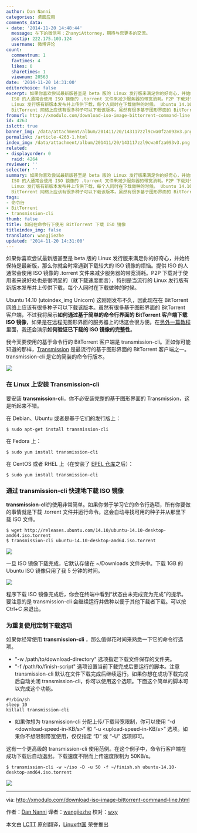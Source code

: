 ```yaml
---
author: Dan Nanni
categories: 桌面应用
comments_data:
- date: '2014-11-20 14:48:44'
  message: 在下的微信号：ZhanyiAttorney，期待与您更多的交流。
  postip: 222.175.103.124
  username: 微博评论
count:
  commentnum: 1
  favtimes: 4
  likes: 0
  sharetimes: 1
  viewnum: 20563
date: '2014-11-20 14:31:00'
editorchoice: false
excerpt: 如果你喜欢尝试最新版甚至是 beta 版的 Linux 发行版来满足你的好奇心，并始终保持是最新版，那么你就会时常遇到下载较大的 ISO 镜像的烦恼。提供
  ISO 的人通常会使用 ISO 镜像的 .torrent 文件来减少服务器的带宽消耗。P2P 下载对于使用者来说好处也是很明显的（就下载速度而言），特别是当流行的
  Linux 发行版有新版本发布并上传供下载，每个人同时在下载做种的时候。 Ubuntu 14.10 (utoindex_img Unicorn) 这刚刚发布不久，因此现在在
  BitTorrent 网络上应该有很多种子可以下载该版本。虽然有很多基于图形界面的 BitTorrent 客户端，不过我将
fromurl: http://xmodulo.com/download-iso-image-bittorrent-command-line.html
id: 4263
islctt: true
banner_img: /data/attachment/album/201411/20/143117zzl9cwa0fza093v3.png
permalink: /article-4263-1.html
index_img: /data/attachment/album/201411/20/143117zzl9cwa0fza093v3.png.thumb.jpg
related:
- displayorder: 0
  raid: 4264
reviewer: ''
selector: ''
summary: 如果你喜欢尝试最新版甚至是 beta 版的 Linux 发行版来满足你的好奇心，并始终保持是最新版，那么你就会时常遇到下载较大的 ISO 镜像的烦恼。提供
  ISO 的人通常会使用 ISO 镜像的 .torrent 文件来减少服务器的带宽消耗。P2P 下载对于使用者来说好处也是很明显的（就下载速度而言），特别是当流行的
  Linux 发行版有新版本发布并上传供下载，每个人同时在下载做种的时候。 Ubuntu 14.10 (utoindex_img Unicorn) 这刚刚发布不久，因此现在在
  BitTorrent 网络上应该有很多种子可以下载该版本。虽然有很多基于图形界面的 BitTorrent 客户端，不过我将
tags:
- 命令行
- BitTorrent
- transmission-cli
thumb: false
title: 如何在命令行下使用 BitTorrent 下载 ISO 镜像
titleindex_img: false
translator: wangjiezhe
updated: '2014-11-20 14:31:00'
---
```


如果你喜欢尝试最新版甚至是 beta 版的 Linux 发行版来满足你的好奇心，并始终保持是最新版，那么你就会时常遇到下载较大的 ISO 镜像的烦恼。提供 ISO 的人通常会使用 ISO 镜像的 .torrent 文件来减少服务器的带宽消耗。P2P 下载对于使用者来说好处也是很明显的（就下载速度而言），特别是当流行的 Linux 发行版有新版本发布并上传供下载，每个人同时在下载做种的时候。


Ubuntu 14.10 (utoindex_img Unicorn) 这刚刚发布不久，因此现在在 BitTorrent 网络上应该有很多种子可以下载该版本。虽然有很多基于图形界面的 BitTorrent 客户端，不过我将展示**如何通过基于简单的命令行界面的 BitTorrent 客户端下载 ISO 镜像**，如果是在远程无图形界面的服务器上的话这会很方便。在[另外一篇教程](http://linux.cn/article-4264-1.html)里面，我还会演示**如何验证已下载的 ISO 镜像的完整性**。


我今天要使用的基于命令行的 BitTorrent 客户端是 transmission-cli。正如你可能知道的那样，[Transmission](https://www.transmissionbt.com/) 是最流行的基于图形界面的 BitTorrent 客户端之一。transmission-cli 是它的简装的命令行版本。


![](/data/attachment/album/201411/20/143117zzl9cwa0fza093v3.png)


### 在 Linux 上安装 Transmission-cli


要安装 **transmission-cli**，你不必安装完整的基于图形界面的 Transmission，这是听起来不错。


在 Debian、Ubuntu 或者是基于它们的发行版上：



```
$ sudo apt-get install transmission-cli 

```

在 Fedora 上：



```
$ sudo yum install transmission-cli

```

在 CentOS 或者 RHEL 上（在安装了 [EPEL 仓库](http://xmodulo.com/how-to-set-up-epel-repository-on-centos.html)之后）：



```
$ sudo yum install transmission-cli 

```

### 通过 transmission-cli 快速地下载 ISO 镜像


**transmission-cli**的使用非常简单。如果你懒于学习它的命令行选项，所有你要做的事情就是下载 .torrent 文件并运行命令。这会自动寻找可用的种子并从那里下载 ISO 文件。



```
$ wget http://releases.ubuntu.com/14.10/ubuntu-14.10-desktop-amd64.iso.torrent
$ transmission-cli ubuntu-14.10-desktop-amd64.iso.torrent 

```

![](/data/attachment/album/201411/20/143125teoqawyb03okmvvd.jpg)


一旦 ISO 镜像下载完成，它默认存储在 ~/Downloads 文件夹中。下载 1GB 的 Ubuntu ISO 镜像只用了我 5 分钟的时间。


![](/data/attachment/album/201411/20/143130xlnlq0fa0bi5qbaj.jpg)


程序下载 ISO 镜像完成后，你会在终端中看到“状态由未完成变为完成”的提示。要注意的是 transmission-cli 会继续运行并做种以便于其他下载者下载。可以按 Ctrl+C 来退出。


### 为重复使用定制下载选项


如果你经常使用 **transmission-cli** ，那么值得花时间来熟悉一下它的命令行选项。


* "-w /path/to/download-directory" 选项指定下载文件保存的文件夹。
* "-f /path/to/finish-script" 选项设置当前下载完成后要运行的脚本。注意 transmission-cli 默认在文件下载完成后继续运行。如果你想在成功下载完成后自动关闭 transmission-cli，你可以使用这个选项。下面这个简单的脚本可以完成这个功能。



```
#!/bin/sh
sleep 10
killall transmission-cli

```
* 如果你想为 transmission-cli 分配上传/下载带宽限制，你可以使用 “-d <download-speed-in-KB/s>” 和 “-u <upload-speed-in-KB/s>” 选项。如果你不想限制带宽使用，仅仅指定 “D” 或 “-U” 选项即可。


这有一个更高级的 transmission-cli 使用范例。在这个例子中，命令行客户端在成功下载后自动退出。下载速度不限而上传速度限制为 50KB/s。



```
$ transmission-cli -w ~/iso -D -u 50 -f ~/finish.sh ubuntu-14.10-desktop-amd64.iso.torrent 

```

![](/data/attachment/album/201411/20/143133aqtmizpq57q9blnm.jpg)




---


via: <http://xmodulo.com/download-iso-image-bittorrent-command-line.html>


作者：[Dan Nanni](http://xmodulo.com/author/nanni) 译者：[wangjiezhe](https://github.com/wangjiezhe) 校对：[wxy](https://github.com/wxy)


本文由 [LCTT](https://github.com/LCTT/TranslateProject) 原创翻译，[Linux中国](http://linux.cn/) 荣誉推出